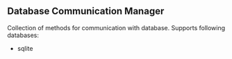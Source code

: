 ## Database Communication Manager

Collection of methods for communication with database. 
Supports following databases: 
* sqlite





